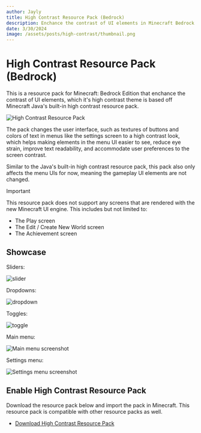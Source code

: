 ```yaml
---
author: Jayly
title: High Contrast Resource Pack (Bedrock)
description: Enchance the contrast of UI elements in Minecraft Bedrock Edition.
date: 3/30/2024
image: /assets/posts/high-contrast/thumbnail.png
---
```


# High Contrast Resource Pack (Bedrock)

This is a resource pack for Minecraft: Bedrock Edition that enchance the contrast of UI elements, which it's high contrast theme is based off Minecraft Java's built-in high contrast resource pack.

![High Contrast Resource Pack](/assets/posts/high-contrast/thumbnail.png)

The pack changes the user interface, such as textures of buttons and colors of text in menus like the settings screen to a high contrast look, which helps making elements in the menu UI easier to see, reduce eye strain, improve text readability, and accommodate user preferences to the screen contrast.

Similar to the Java's built-in high contrast resource pack, this pack also only affects the menu UIs for now, meaning the gameplay UI elements are not changed.

> [!IMPORTANT]
> This resource pack does not support any screens that are rendered with the new Minecraft UI engine. This includes but not limited to:
>
> - The Play screen
> - The Edit / Create New World screen
> - The Achievement screen

## Showcase

Sliders:

![slider](/assets/posts/high-contrast/slider.gif)

Dropdowns:

![dropdown](/assets/posts/high-contrast/dropdown.gif)

Toggles:

![toggle](/assets/posts/high-contrast/toggle.gif)

Main menu:

![Main menu screenshot](/assets/posts/high-contrast/main_menu.png)

Settings menu:

![Settings menu screenshot](/assets/posts/high-contrast/select_pack.png)

## Enable High Contrast Resource Pack

Download the resource pack below and import the pack in Minecraft. This resource pack is compatible with other resource packs as well.

- [Download High Contrast Resource Pack](/assets/posts/high-contrast/high_contrast.mcpack)
